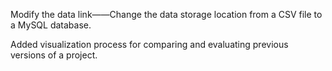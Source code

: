 Modify the data link——Change the data storage location from a CSV file to a MySQL database.

Added visualization process for comparing and evaluating previous versions of a project.

